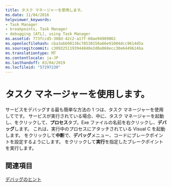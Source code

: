 ```yaml
---
title: タスク マネージャーを使用します。
ms.date: 11/04/2016
helpviewer_keywords:
- Task Manager
- breakpoints, Task Manager
- debugging [ATL], using Task Manager
ms.assetid: 773fccd5-308d-42c2-a17f-60ae94989062
ms.openlocfilehash: cba3abb98136c78530150a66e91004dcc9614d5a
ms.sourcegitcommit: c3093251193944840e3d0a068ecc30e6449624ba
ms.translationtype: MT
ms.contentlocale: ja-JP
ms.lasthandoff: 03/04/2019
ms.locfileid: "57297230"
---
```

# <a name="using-task-manager"></a>タスク マネージャーを使用します。

サービスをデバッグする最も簡単な方法の 1 つは、タスク マネージャーを使用してです。 サービスが実行されている場合、中に、タスク マネージャーを起動し、をクリックして、**プロセス**タブ。Exe ファイルの名前を右クリックし、**デバッグ**します。 これは、実行中のプロセスにアタッチされている Visual C を起動します。 をクリックして**中断**で、**デバッグ**メニュー、コードにブレークポイントを設定するようにします。 をクリックして**実行**を指定したブレークポイントを実行します。

## <a name="see-also"></a>関連項目

[デバッグのヒント](../atl/debugging-tips.md)
